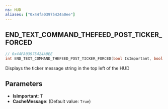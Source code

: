 ```yaml
---
ns: HUD
aliases: ["0x44fa03975424a0ee"]
---
```

## END_TEXT_COMMAND_THEFEED_POST_TICKER_FORCED

```c
// 0x44FA03975424A0EE
int END_TEXT_COMMAND_THEFEED_POST_TICKER_FORCED(bool IsImportant, bool CacheMessage);
```

Displays the ticker message string in the top left of the HUD


## Parameters
* **IsImportant**: T
* **CacheMessage**: (Default value: `True`)
